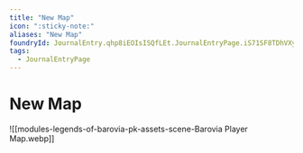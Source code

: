 ```yaml
---
title: "New Map"
icon: ":sticky-note:"
aliases: "New Map"
foundryId: JournalEntry.qhp8iEOIsISQfLEt.JournalEntryPage.iS71SF8TDhVXybBm
tags:
  - JournalEntryPage
---
```


# New Map
![[modules-legends-of-barovia-pk-assets-scene-Barovia Player Map.webp]]
